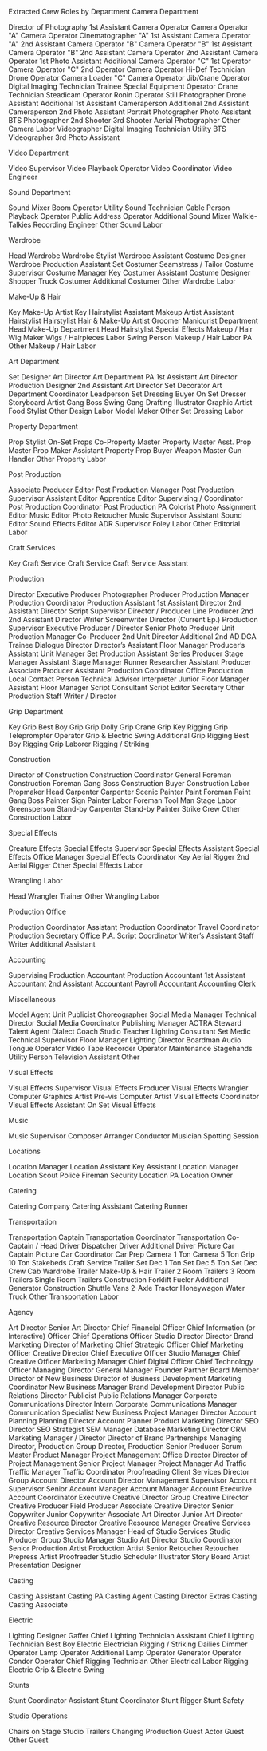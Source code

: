 Extracted Crew Roles by Department
Camera Department

Director of Photography
1st Assistant Camera Operator
Camera Operator
"A" Camera Operator
Cinematographer
"A" 1st Assistant Camera Operator
"A" 2nd Assistant Camera Operator
"B" Camera Operator
"B" 1st Assistant Camera Operator
"B" 2nd Assistant Camera Operator
2nd Assistant Camera Operator
1st Photo Assistant
Additional Camera Operator
"C" 1st Operator Camera Operator
"C" 2nd Operator Camera Operator
Hi-Def Technician
Drone Operator
Camera Loader
"C" Camera Operator
Jib/Crane Operator
Digital Imaging Technician
Trainee
Special Equipment Operator
Crane Technician
Steadicam Operator
Ronin Operator
Still Photographer
Drone Assistant
Additional 1st Assistant Cameraperson
Additional 2nd Assistant Cameraperson
2nd Photo Assistant
Portrait Photographer
Photo Assistant
BTS Photographer
2nd Shooter
3rd Shooter
Aerial Photographer
Other Camera Labor
Videographer
Digital Imaging Technician Utility
BTS Videographer
3rd Photo Assistant

Video Department

Video Supervisor
Video Playback Operator
Video Coordinator
Video Engineer

Sound Department

Sound Mixer
Boom Operator
Utility Sound Technician
Cable Person
Playback Operator
Public Address Operator
Additional Sound Mixer
Walkie-Talkies
Recording Engineer
Other Sound Labor

Wardrobe

Head Wardrobe
Wardrobe Stylist
Wardrobe Assistant
Costume Designer
Wardrobe Production Assistant
Set Costumer
Seamstress / Tailor
Costume Supervisor
Costume Manager
Key Costumer
Assistant Costume Designer
Shopper
Truck Costumer
Additional Costumer
Other Wardrobe Labor

Make-Up & Hair

Key Make-Up Artist
Key Hairstylist
Assistant Makeup Artist
Assistant Hairstylist
Hairstylist
Hair & Make-Up Artist
Groomer
Manicurist
Department Head Make-Up
Department Head Hairstylist
Special Effects Makeup / Hair
Wig Maker
Wigs / Hairpieces Labor
Swing Person
Makeup / Hair Labor PA
Other Makeup / Hair Labor

Art Department

Set Designer
Art Director
Art Department PA
1st Assistant Art Director
Production Designer
2nd Assistant Art Director
Set Decorator
Art Department Coordinator
Leadperson
Set Dressing Buyer
On Set Dresser
Storyboard Artist
Gang Boss
Swing Gang
Drafting
Illustrator
Graphic Artist
Food Stylist
Other Design Labor
Model Maker
Other Set Dressing Labor

Property Department

Prop Stylist
On-Set Props
Co-Property Master
Property Master
Asst. Prop Master
Prop Maker
Assistant Property
Prop Buyer
Weapon Master
Gun Handler
Other Property Labor

Post Production

Associate Producer
Editor
Post Production Manager
Post Production Supervisor
Assistant Editor
Apprentice Editor
Supervising / Coordinator
Post Production Coordinator
Post Production PA
Colorist
Photo Assignment Editor
Music Editor
Photo Retoucher
Music Supervisor
Assistant Sound Editor
Sound Effects Editor
ADR Supervisor
Foley Labor
Other Editorial Labor

Craft Services

Key Craft Service
Craft Service
Craft Service Assistant

Production

Director
Executive Producer
Photographer
Producer
Production Manager
Production Coordinator
Production Assistant
1st Assistant Director
2nd Assistant Director
Script Supervisor
Director / Producer
Line Producer
2nd 2nd Assistant Director
Writer
Screenwriter
Director (Current Ep.)
Production Supervisor
Executive Producer / Director
Senior Photo Producer
Unit Production Manager
Co-Producer
2nd Unit Director
Additional 2nd AD
DGA Trainee
Dialogue Director
Director’s Assistant
Floor Manager
Producer’s Assistant
Unit Manager
Set Production Assistant
Series Producer
Stage Manager
Assistant Stage Manager
Runner
Researcher
Assistant Producer
Associate Producer
Assistant Production Coordinator
Office Production
Local Contact Person
Technical Advisor Interpreter
Junior Floor Manager
Assistant Floor Manager
Script Consultant
Script Editor
Secretary
Other Production Staff
Writer / Director

Grip Department

Key Grip
Best Boy Grip
Grip
Dolly Grip
Crane Grip
Key Rigging Grip
Teleprompter Operator
Grip & Electric Swing
Additional Grip
Rigging Best Boy
Rigging Grip
Laborer
Rigging / Striking

Construction

Director of Construction
Construction Coordinator
General Foreman
Construction Foreman
Gang Boss
Construction Buyer
Construction Labor
Propmaker
Head Carpenter
Carpenter
Scenic Painter
Paint Foreman
Paint Gang Boss
Painter
Sign Painter
Labor Foreman
Tool Man
Stage Labor
Greensperson
Stand-by Carpenter
Stand-by Painter
Strike Crew
Other Construction Labor

Special Effects

Creature Effects
Special Effects Supervisor
Special Effects Assistant
Special Effects Office Manager
Special Effects Coordinator
Key Aerial Rigger
2nd Aerial Rigger
Other Special Effects Labor

Wrangling Labor

Head Wrangler
Trainer
Other Wrangling Labor

Production Office

Production Coordinator
Assistant Production Coordinator
Travel Coordinator
Production Secretary
Office P.A.
Script Coordinator
Writer’s Assistant
Staff Writer
Additional Assistant

Accounting

Supervising Production Accountant
Production Accountant
1st Assistant Accountant
2nd Assistant Accountant
Payroll Accountant
Accounting Clerk

Miscellaneous

Model Agent
Unit Publicist
Choreographer
Social Media Manager
Technical Director
Social Media Coordinator
Publishing Manager
ACTRA Steward
Talent Agent
Dialect Coach
Studio Teacher
Lighting Consultant
Set Medic
Technical Supervisor
Floor Manager
Lighting Director
Boardman
Audio
Tongue Operator
Video Tape Recorder Operator
Maintenance
Stagehands
Utility Person
Television Assistant
Other

Visual Effects

Visual Effects Supervisor
Visual Effects Producer
Visual Effects Wrangler
Computer Graphics Artist
Pre-vis Computer Artist
Visual Effects Coordinator
Visual Effects Assistant
On Set Visual Effects

Music

Music Supervisor
Composer
Arranger
Conductor
Musician
Spotting Session

Locations

Location Manager
Location Assistant
Key Assistant Location Manager
Location Scout
Police
Fireman
Security
Location PA
Location Owner

Catering

Catering Company
Catering Assistant
Catering Runner

Transportation

Transportation Captain
Transportation Coordinator
Transportation Co-Captain / Head Driver
Dispatcher
Driver
Additional Driver
Picture Car Captain
Picture Car Coordinator
Car Prep
Camera 1 Ton
Camera 5 Ton
Grip 10 Ton
Stakebeds
Craft Service Trailer
Set Dec 1 Ton
Set Dec 5 Ton
Set Dec Crew Cab
Wardrobe Trailer
Make-Up & Hair Trailer
2 Room Trailers
3 Room Trailers
Single Room Trailers
Construction Forklift
Fueler
Additional Generator
Construction
Shuttle Vans
2-Axle Tractor
Honeywagon
Water Truck
Other Transportation Labor

Agency

Art Director
Senior Art Director
Chief Financial Officer
Chief Information (or Interactive) Officer
Chief Operations Officer
Studio Director
Director Brand Marketing
Director of Marketing
Chief Strategic Officer
Chief Marketing Officer
Creative Director
Chief Executive Officer
Studio Manager
Chief Creative Officer
Marketing Manager
Chief Digital Officer
Chief Technology Officer
Managing Director
General Manager
Founder
Partner
Board Member
Director of New Business
Director of Business Development
Marketing Coordinator
New Business Manager
Brand Development Director
Public Relations Director
Publicist
Public Relations Manager
Corporate Communications Director
Intern
Corporate Communications Manager
Communication Specialist
New Business Project Manager
Director Account Planning
Planning Director
Account Planner
Product Marketing Director
SEO Director
SEO Strategist
SEM Manager
Database Marketing Director
CRM Marketing Manager / Director
Director of Brand Partnerships
Managing Director, Production
Group Director, Production
Senior Producer
Scrum Master
Product Manager
Project Management Office Director
Director of Project Management
Senior Project Manager
Project Manager
Ad Traffic
Traffic Manager
Traffic Coordinator
Proofreading
Client Services Director
Group Account Director
Account Director
Management Supervisor
Account Supervisor
Senior Account Manager
Account Manager
Account Executive
Account Coordinator
Executive Creative Director
Group Creative Director
Creative Producer
Field Producer
Associate Creative Director
Senior Copywriter
Junior Copywriter
Associate Art Director
Junior Art Director
Creative Resource Director
Creative Resource Manager
Creative Services Director
Creative Services Manager
Head of Studio Services
Studio Producer
Group Studio Manager
Studio Art Director
Studio Coordinator
Senior Production Artist
Production Artist
Senior Retoucher
Retoucher
Prepress Artist
Proofreader
Studio Scheduler
Illustrator
Story Board Artist
Presentation Designer

Casting

Casting Assistant
Casting PA
Casting Agent
Casting Director
Extras Casting
Casting Associate

Electric

Lighting Designer
Gaffer
Chief Lighting Technician
Assistant Chief Lighting Technician
Best Boy Electric
Electrician
Rigging / Striking
Dailies
Dimmer Operator
Lamp Operator
Additional Lamp Operator
Generator Operator
Condor Operator
Chief Rigging Technician
Other Electrical Labor
Rigging Electric
Grip & Electric Swing

Stunts

Stunt Coordinator
Assistant Stunt Coordinator
Stunt Rigger
Stunt Safety

Studio Operations

Chairs on Stage
Studio Trailers Changing
Production Guest
Actor Guest
Other Guest